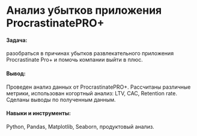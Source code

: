 # Анализ убытков приложения ProcrastinatePRO+

#### Задача: 
разобраться в причинах убытков развлекательного приложения Procrastinate Pro+ и помочь компании выйти в плюс.

#### Вывод: 
Проведен анализ данных от ProcrastinatePRO+. Рассчитаны различные метрики, использован когортный анализ: LTV, CAC, Retention rate. Сделаны выводы по полученным данным.

#### Навыки и инструменты: 
Python, Pandas, Matplotlib, Seaborn, продуктовый анализ.
